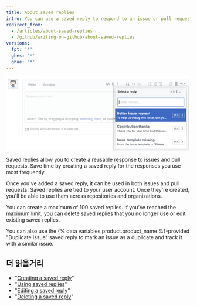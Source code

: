 ```yaml
---
title: About saved replies
intro: You can use a saved reply to respond to an issue or pull request.
redirect_from:
  - /articles/about-saved-replies
  - /github/writing-on-github/about-saved-replies
versions:
  fpt: '*'
  ghes: '*'
  ghae: '*'
---
```


![Saved replies](/assets/images/help/settings/saved-replies.png)

Saved replies allow you to create a reusable response to issues and pull requests. Save time by creating a saved reply for the responses you use most frequently.

Once you've added a saved reply, it can be used in both issues and pull requests. Saved replies are tied to your user account. Once they're created, you'll be able to use them across repositories and organizations.

You can create a maximum of 100 saved replies. If you've reached the maximum limit, you can delete saved replies that you no longer use or edit existing saved replies.

You can also use the {% data variables.product.product_name %}-provided "Duplicate issue" saved reply to mark an issue as a duplicate and track it with a similar issue.

## 더 읽을거리

- "[Creating a saved reply](/articles/creating-a-saved-reply)"
- "[Using saved replies](/articles/using-saved-replies)"
- "[Editing a saved reply](/articles/editing-a-saved-reply)"
- "[Deleting a saved reply](/articles/deleting-a-saved-reply)"

